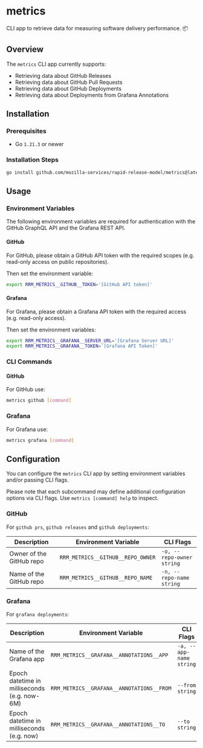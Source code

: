 # metrics

CLI app to retrieve data for measuring software delivery performance. 📦

## Overview

The `metrics` CLI app currently supports:

* Retrieving data about GitHub Releases
* Retrieving data about GitHub Pull Requests
* Retrieving data about GitHub Deployments
* Retrieving data about Deployments from Grafana Annotations

## Installation

### Prerequisites

* Go `1.21.3` or newer

### Installation Steps

```bash
go install github.com/mozilla-services/rapid-release-model/metrics@latest
```

## Usage

### Environment Variables

The following environment variables are required for authentication with the GitHub GraphQL API and the Grafana REST API.

#### GitHub

For GitHub, please obtain a GitHub API token with the required scopes (e.g. read-only access on public repositories).

Then set the environment variable:

```bash
export RRM_METRICS__GITHUB__TOKEN='[GitHub API token]'
```

#### Grafana

For Grafana, please obtain a Grafana API token with the required access (e.g. read-only access).

Then set the environment variables:

```bash
export RRM_METRICS__GRAFANA__SERVER_URL='[Grafana Server URL]'
export RRM_METRICS__GRAFANA__TOKEN='[Grafana API Token]'
```

### CLI Commands

#### GitHub

For GitHub use:

```bash
metrics github [command]
```

### Grafana

For Grafana use:

```bash
metrics grafana [command]
```

## Configuration

You can configure the `metrics` CLI app by setting environment variables and/or passing CLI flags.

Please note that each subcommand may define additional configuration options via CLI flags. Use `metrics [command] help` to inspect.

### GitHub

For `github prs`, `github releases` and `github deployments`:

| Description              | Environment Variable              | CLI Flags                 |
|--------------------------|-----------------------------------|---------------------------|
| Owner of the GitHub repo | `RRM_METRICS__GITHUB__REPO_OWNER` | `-o, --repo-owner string` |
| Name of the GitHub repo  | `RRM_METRICS__GITHUB__REPO_NAME`  | `-n, --repo-name string`  |

### Grafana

For `grafana deployments`:

| Description                                  | Environment Variable                      | CLI Flags               |
|----------------------------------------------|-------------------------------------------|-------------------------|
| Name of the Grafana app                      | `RRM_METRICS__GRAFANA__ANNOTATIONS__APP`  | `-a, --app-name string` |
| Epoch datetime in milliseconds (e.g. now-6M) | `RRM_METRICS__GRAFANA__ANNOTATIONS__FROM` | `--from string`         |
| Epoch datetime in milliseconds (e.g. now)    | `RRM_METRICS__GRAFANA__ANNOTATIONS__TO`   | `--to string`           |
